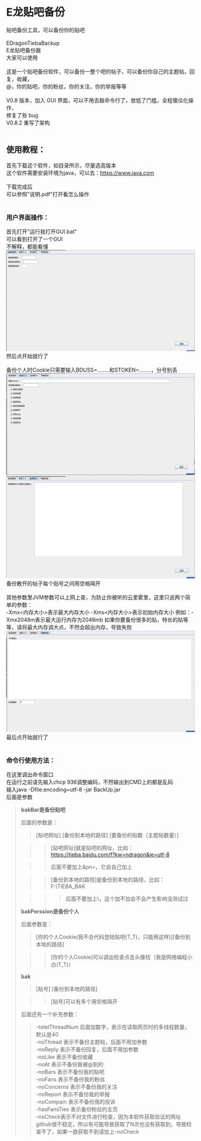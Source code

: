 # E龙贴吧备份
贴吧备份工具，可以备份你的贴吧<br>
<br>
EDragonTiebaBackup<br>
E龙贴吧备份器<br>
大家可以使用<br>
<br>
这是一个贴吧备份软件，可以备份一整个吧的帖子，可以备份你自己的主题帖，回复，收藏，<br>
@，你的贴吧，你的粉丝，你的关注，你的举报等等<br>
<br>
V0.8 版本，加入 GUI 界面，可以不用去敲命令行了，放低了门槛，全程傻瓜化操作，<br>
修复了些 bug<br>
V0.8.2 重写了架构<br>
<br>
## 使用教程：
首先下载这个软件，如目录所示，尽量选高版本<br>
这个软件需要安装环境为java，可以去：https://www.java.com<br>
<br>
下载完成后<br>
可以参照"说明.pdf"打开看怎么操作<br>
<br>
### 用户界面操作：
首先打开"运行我打开GUI.bat"<br>
可以看到打开了一个GUI<br>
不解释，都能看懂<br>
![<图片加载失败>](describeFiles/tieba1.png)<br>
然后点开始就行了<br>
<br>
备份个人时Cookie只需要输入BDUSS=……..和STOKEN=……..，分号别丢<br>
![<图片加载失败>](describeFiles/tieba2.png)<br>
![<图片加载失败>](describeFiles/tieba3.png)<br>
备份散开的帖子每个贴号之间用空格隔开<br>
<br>
其他参数里JVM参数可以上网上查，为防止你被听的云里雾里，这里只说两个简单的参数：<br>
		-Xmx<内存大小>表示最大内存大小
		-Xms<内存大小>表示初始内存大小
		例如：-Xmx2048m表示最大运行内存为2048mb
		如果你要备份很多的贴，特长的贴等等，请将最大内存调大点，不然会超出内存，导致失败
![<图片加载失败>](describeFiles/tieba4.png)<br>
最后点开始就行了<br>
<br>
### 命令行使用方法：
在这里调出命令窗口<br>
在运行之前请先输入chcp 936调整编码，不然输出到CMD上的都是乱码<br>
输入java -Dfile.encoding=utf-8 -jar BackUp.jar<br>
后面是参数
> **bakBar是备份贴吧**
> 
> 后面的参数是：
> 
>> [贴吧网址] [备份到本地的路径] [要备份的贴数（主题帖数量）]
> 
>>> [贴吧网址]就是贴吧的网址，比如：https://tieba.baidu.com/f?kw=ndragon&ie=utf-8
> 
>>> 后面不要加上&pn=，它会自己加上
> 
>>> [备份到本地的路径]是备份到本地的路径，比如：F:\TIEBA_BAK
> 
>>>> 后面不要加上\，这个加不加会不会产生影响没测试过
> 
> **bakPerssion是备份个人**
> 
> 后面参数是：
> 
>> [你的个人Cookie(我不会代码登陆贴吧(T_T)，只能用这样)][备份到本地的路径]
> 
>>> [你的个人Cookie]可以调出检查点击头像找（我是网络编程小白(T_T)）
> 
> **bak**
> 
>> [贴号] [备份到本地的路径]
> 
>>> [贴号]可以有多个用空格隔开
> 
> 后面还有一个补充参数：
> 
>> -totelThreadNum 后面加数字，表示在读取网页时的多线程数量，默认是40<br>
>> -noThread 表示不备份主题帖，后面不用加参数<br>
>> -noReply 表示不备份回复，后面不用加参数<br>
>> -noLike 表示不备份收藏<br>
>> -noAt 表示不备份我被@到的<br>
>> -noBars 表示不备份我的贴吧<br>
>> -noFans 表示不备份我的粉丝<br>
>> -noConcerns 表示不备份我的关注<br>
>> -noReport 表示不备份我的举报<br>
>> -noCompain 表示不备份我的投诉<br>
>> -hasFansTies 表示备份粉丝的主页<br>
>> -noCheck表示不对文件进行检查，因为本软件获取验证的网址github很不稳定，所以有可能导致获取了N次也没有获取到，导致检查不了，如果一直获取不到请加上-noCheck<br>
<br>
